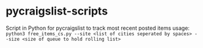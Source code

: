 # pycraigslist-scripts
Script in Python for pycraigslist to track most recent posted items
usage:
    `python3 free_items_cs.py --site <list of cities seperated by spaces> --size <size of queue to hold rolling list>`

